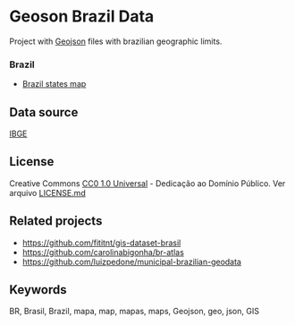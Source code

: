﻿
Geoson Brazil Data
===================

Project with [Geojson](http://geojson.org/) files with brazilian geographic limits.


### Brazil
* [Brazil states map](https://raw.githubusercontent.com/afialho/geojson/main/brazil-states.geojson)


Data source
---------------
[IBGE](http://ibge.gov.br/)


License
-------
Creative Commons [CC0 1.0 Universal](https://creativecommons.org/publicdomain/zero/1.0/) - Dedicação ao Domínio Público. Ver arquivo [LICENSE.md](LICENSE.md)


Related projects
--------------------- 
* https://github.com/fititnt/gis-dataset-brasil
* https://github.com/carolinabigonha/br-atlas
* https://github.com/luizpedone/municipal-brazilian-geodata


Keywords
-------------------------
BR, Brasil, Brazil, mapa, map, mapas, maps, Geojson, geo, json, GIS
